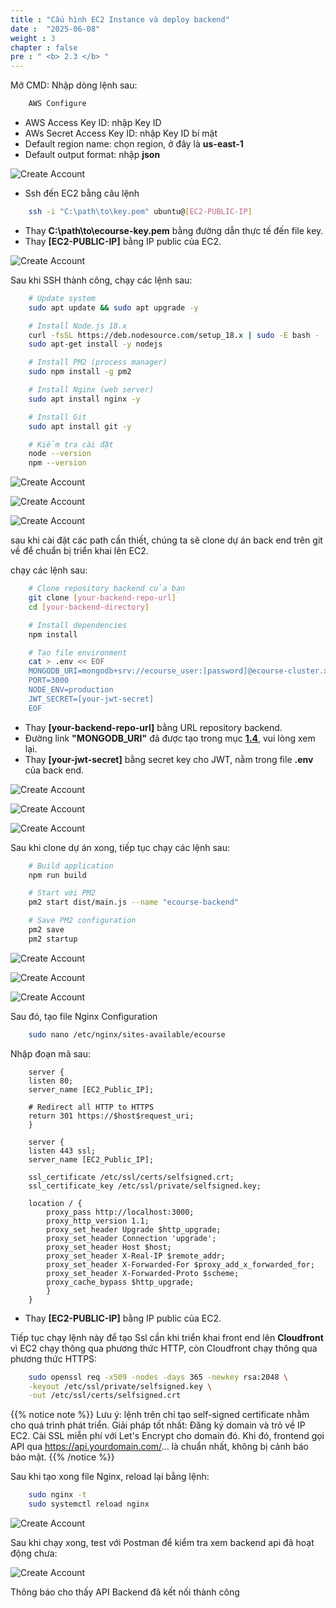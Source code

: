 ```yaml
---
title : "Cấu hình EC2 Instance và deploy backend"
date :  "2025-06-08"
weight : 3
chapter : false
pre : " <b> 2.3 </b> "
---
```


Mở CMD:
Nhập dòng lệnh sau:
```Bash
    AWS Configure
```
- AWS Access Key ID: nhập Key ID 
- AWs Secret Access Key ID: nhập Key ID bí mật
- Default region name: chọn region, ở đây là **us-east-1**
- Default output format: nhập **json**

![Create Account](/NestJS-AWS-workshop/images/3/EC.png)

- Ssh đến EC2 bằng câu lệnh
```bash
    ssh -i "C:\path\to\key.pem" ubuntu@[EC2-PUBLIC-IP]
```
- Thay **C:\path\to\ecourse-key.pem** bằng đường dẫn thực tế đến file key.
- Thay **[EC2-PUBLIC-IP]** bằng IP public của EC2.

![Create Account](/NestJS-AWS-workshop/images/3/EC1.png)

Sau khi SSH thành công, chạy các lệnh sau:
```bash
    # Update system
    sudo apt update && sudo apt upgrade -y

    # Install Node.js 18.x
    curl -fsSL https://deb.nodesource.com/setup_18.x | sudo -E bash -
    sudo apt-get install -y nodejs

    # Install PM2 (process manager)
    sudo npm install -g pm2

    # Install Nginx (web server)
    sudo apt install nginx -y

    # Install Git
    sudo apt install git -y

    # Kiểm tra cài đặt
    node --version
    npm --version
```
![Create Account](/NestJS-AWS-workshop/images/3/EC2.png)

![Create Account](/NestJS-AWS-workshop/images/3/EC3.png)

![Create Account](/NestJS-AWS-workshop/images/3/EC4.png)

sau khi cài đặt các path cần thiết, chúng ta sẽ clone dự án back end trên git về để chuẩn bị triển khai lên EC2.

chạy các lệnh sau:

```bash
    # Clone repository backend của bạn
    git clone [your-backend-repo-url]
    cd [your-backend-directory]

    # Install dependencies
    npm install

    # Tạo file environment
    cat > .env << EOF
    MONGODB_URI=mongodb+srv://ecourse_user:[password]@ecourse-cluster.xxxxx.mongodb.net/ecourse
    PORT=3000
    NODE_ENV=production
    JWT_SECRET=[your-jwt-secret]
    EOF
```
- Thay **[your-backend-repo-url]** bằng URL repository backend. 
- Đường link **"MONGODB_URI"** đã được tạo trong mục [**1.4**](/vi/1-create-new-aws-account/1.4-create-mongodb-database/), vui lòng xem lại.
- Thay **[your-jwt-secret]** bằng secret key cho JWT, nằm trong file **.env** của back end.

![Create Account](/NestJS-AWS-workshop/images/3/EC5.png)

![Create Account](/NestJS-AWS-workshop/images/3/EC6.png)

![Create Account](/NestJS-AWS-workshop/images/3/EC9.png)

Sau khi clone dự án xong, tiếp tục chạy các lệnh sau:

```bash
    # Build application
    npm run build

    # Start với PM2
    pm2 start dist/main.js --name "ecourse-backend"

    # Save PM2 configuration
    pm2 save
    pm2 startup
```
![Create Account](/NestJS-AWS-workshop/images/3/EC6.png)

![Create Account](/NestJS-AWS-workshop/images/3/EC7.png)

![Create Account](/NestJS-AWS-workshop/images/3/EC8.png)

Sau đó, tạo file Nginx Configuration

```bash
    sudo nano /etc/nginx/sites-available/ecourse
```

Nhập đoạn mã sau:

```nginx
    server {
    listen 80;
    server_name [EC2_Public_IP];

    # Redirect all HTTP to HTTPS
    return 301 https://$host$request_uri;
    }

    server {
    listen 443 ssl;
    server_name [EC2_Public_IP];

    ssl_certificate /etc/ssl/certs/selfsigned.crt;
    ssl_certificate_key /etc/ssl/private/selfsigned.key;

    location / {
        proxy_pass http://localhost:3000;
        proxy_http_version 1.1;
        proxy_set_header Upgrade $http_upgrade;
        proxy_set_header Connection 'upgrade';
        proxy_set_header Host $host;
        proxy_set_header X-Real-IP $remote_addr;
        proxy_set_header X-Forwarded-For $proxy_add_x_forwarded_for;
        proxy_set_header X-Forwarded-Proto $scheme;
        proxy_cache_bypass $http_upgrade;
        }
    }
```
- Thay **[EC2-PUBLIC-IP]** bằng IP public của EC2.

Tiếp tục chạy lệnh này để tạo Ssl cần khi triển khai front end lên **Cloudfront** vì EC2 chạy thông qua phương thức HTTP, còn Cloudfront chạy thông qua phương thức HTTPS:

```bash
    sudo openssl req -x509 -nodes -days 365 -newkey rsa:2048 \
    -keyout /etc/ssl/private/selfsigned.key \
    -out /etc/ssl/certs/selfsigned.crt
```

{{% notice note %}}
Lưu ý: lệnh trên chỉ tạo self-signed certificate nhằm cho quá trình phát triển.
Giải pháp tốt nhất: Đăng ký domain và trỏ về IP EC2. Cài SSL miễn phí với Let's Encrypt cho domain đó. Khi đó, frontend gọi API qua https://api.yourdomain.com/... là chuẩn nhất, không bị cảnh báo bảo mật.
{{% /notice %}}

Sau khi tạo xong file Nginx, reload lại bằng lệnh:

```bash
    sudo nginx -t
    sudo systemctl reload nginx
```

![Create Account](/NestJS-AWS-workshop/images/3/EC10.png)

Sau khi chạy xong, test với Postman để kiểm tra xem backend api đã hoạt động chưa:

![Create Account](/NestJS-AWS-workshop/images/3/EC11.png)

Thông báo cho thấy API Backend đã kết nối thành công